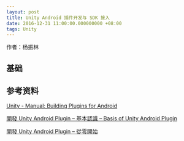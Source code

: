 ```yaml
---
layout: post
title: Unity Android 插件开发与 SDK 接入
date: 2016-12-31 11:00:00.000000000 +08:00
tags: Unity
---
```


作者：杨振林

## 基础

## 参考资料

[Unity - Manual: Building Plugins for Android](https://docs.unity3d.com/Manual/PluginsForAndroid.html)

[開發 Unity Android Plugin – 基本認識 – Basis of Unity Android Plugin](https://douduck08.wordpress.com/2016/06/05/basis-of-unity-android-plugin/)

[開發 Unity Android Plugin – 從零開始](https://douduck08.wordpress.com/2016/06/08/birth-of-unity-android-plugin/)
